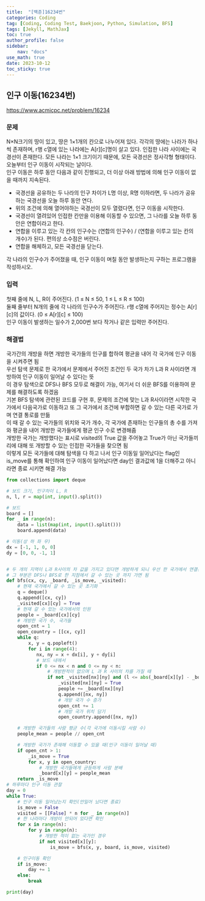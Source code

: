 ```yaml
---
title:  "[백준]16234번"
categories: Coding
tag: [Coding, Coding Test, Baekjoon, Python, Simulation, BFS]
tags: [Jekyll, MathJax]
toc: true
author_profile: false
sidebar:
    nav: "docs"
use_math: true
date: 2023-10-12
toc_sticky: true
---
```


## 인구 이동(16234번)

<https://www.acmicpc.net/problem/16234>

### 문제

N×N크기의 땅이 있고, 땅은 1×1개의 칸으로 나누어져 있다. 각각의 땅에는 나라가 하나씩 존재하며, r행 c열에 있는 나라에는 A[r][c]명이 살고 있다. 인접한 나라 사이에는 국경선이 존재한다. 모든 나라는 1×1 크기이기 때문에, 모든 국경선은 정사각형 형태이다.   
오늘부터 인구 이동이 시작되는 날이다.   
인구 이동은 하루 동안 다음과 같이 진행되고, 더 이상 아래 방법에 의해 인구 이동이 없을 때까지 지속된다.

- 국경선을 공유하는 두 나라의 인구 차이가 L명 이상, R명 이하라면, 두 나라가 공유하는 국경선을 오늘 하루 동안 연다.
- 위의 조건에 의해 열어야하는 국경선이 모두 열렸다면, 인구 이동을 시작한다.
- 국경선이 열려있어 인접한 칸만을 이용해 이동할 수 있으면, 그 나라를 오늘 하루 동안은 연합이라고 한다.
- 연합을 이루고 있는 각 칸의 인구수는 (연합의 인구수) / (연합을 이루고 있는 칸의 개수)가 된다. 편의상 소수점은 버린다.
- 연합을 해체하고, 모든 국경선을 닫는다.

각 나라의 인구수가 주어졌을 때, 인구 이동이 며칠 동안 발생하는지 구하는 프로그램을 작성하시오.

### 입력

첫째 줄에 N, L, R이 주어진다. (1 ≤ N ≤ 50, 1 ≤ L ≤ R ≤ 100)   
둘째 줄부터 N개의 줄에 각 나라의 인구수가 주어진다. r행 c열에 주어지는 정수는 A[r][c]의 값이다. (0 ≤ A[r][c] ≤ 100)   
인구 이동이 발생하는 일수가 2,000번 보다 작거나 같은 입력만 주어진다.


### 해결법

국가간의 개방을 하면 개방한 국가들의 인구를 합하여 평균을 내어 각 국가에 인구 이동을 시켜주면 됨   
우선 탐색 문제로 한 국가에서 문제에서 주어진 조건인 두 국가 차가 L과 R 사이라면 개방하여 인구 이동이 일어날 수 있다는 뜻    
이 경우 탐색으로 DFS나 BFS 모두로 해결이 가능, 여기서 더 쉬운 BFS를 이용하여 문제를 해결하도록 하겠음   
기본 BFS 탐색에 관련된 코드를 구현 후, 문제의 조건에 맞는 L과 R사이라면 시작한 국가에서 다음국가로 이동하고 또 그 국가에서 조건에 부합하면 갈 수 있는 다른 국가로 가며 연결 통로를 만듦   
이 때 갈 수 있는 국가들의 위치와 국가 개수, 각 국가에 존재하는 인구들의 총 수를 가져와 평균을 내어 개방한 국가들에게 평균 인구 수로 변경해줌   
개방한 국가는 개방했다는 표시로 visited의 True 값을 주어놓고 True가 아닌 국가들끼리에 대해 또 개방할 수 있는 인접한 국가들을 찾으면 됨   
이렇게 모든 국가들에 대해 탐색을 다 하고 나서 인구 이동일 일어났다는 flag인 is_move를 통해 확인하여 인구 이동이 일어났다면 day인 결과값에 1을 더해주고 아니라면 종료 시키면 해결 가능


```python
from collections import deque

# 보드 크기, 인구차이 L, R
n, l, r = map(int, input().split())

# 보드
board = []
for _ in range(n):
    data = list(map(int, input().split()))
    board.append(data)

# 이동(상 하 좌 우)
dx = [-1, 1, 0, 0]
dy = [0, 0, -1, 1]


# 두 개의 지역이 L과 R사이의 차 값을 가지고 있다면 개방하게 되니 우선 한 국가에서 연결된 개방 국가들을 찾으면 됨
# 그 부분은 DFS나 BFS로 한 지점에서 갈 수 있는 곳 까지 가면 됨
def bfs(cx, cy, _board, _is_move, _visited):
    # 현재 국가에서 갈 수 있는 곳 초기화
    q = deque()
    q.append([cx, cy])
    _visited[cx][cy] = True
    # 현재 갈 수 있는 국가에서의 인원
    people = _board[cx][cy]
    # 개방한 국가 수, 국가들
    open_cnt = 1
    open_country = [[cx, cy]]
    while q:
        x, y = q.popleft()
        for i in range(4):
           nx, ny = x + dx[i], y + dy[i]
           # 보드 내에서
           if 0 <= nx < n and 0 <= ny < n:
               # 개방한적이 없으며 L 과 R 사이의 차를 가질 때
               if not _visited[nx][ny] and (l <= abs(_board[x][y] - _board[nx][ny]) <= r):
                   _visited[nx][ny] = True
                   people += _board[nx][ny]
                   q.append([nx, ny])
                   # 개방 국가 수 증가
                   open_cnt += 1
                   # 개방 국가 위치 담기
                   open_country.append([nx, ny])

    # 개방한 국가들의 사람 평균 수(각 국가에 이동시킬 사람 수)
    people_mean = people // open_cnt

    # 개방한 국가가 존재해 이동할 수 있을 때(인구 이동이 일어날 때)
    if open_cnt > 1:
        _is_move = True
        for x, y in open_country:
            # 개방한 국가들에게 균등하게 사람 분배
            _board[x][y] = people_mean
    return _is_move
# 하루마다 인구 이동 관찰
day = 0
while True:
    # 인구 이동 일어났는지 확인(안일어 났다면 종료)
    is_move = False
    visited = [[False] * n for _ in range(n)]
    # 한 나라마다 개방이 안되어 있다면 확인
    for x in range(n):
        for y in range(n):
            # 개방한 적이 없는 국가인 경우
            if not visited[x][y]:
                is_move = bfs(x, y, board, is_move, visited)

    # 인구이동 확인
    if is_move:
        day += 1
    else:
        break

print(day)
```

